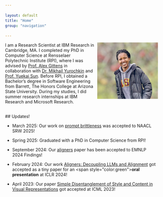 ```yaml
---

layout: default
title: "Home"
group: "navigation"

---
```

<!-- <style>
img {
  border-radius: 50%;
}
</style> -->

<!-- <img style="float: right;" src="picture.png" height="250px" width="200px"> -->

<img style="float: right; padding: 0px 0px 10px 10px;" class="portrait" src="picture.png" width="200px">


I am a Research Scientist at IBM Research in Cambridge, MA. I completed my PhD in Computer Science at Rensselaer Polytechnic Institute (RPI), where I was advised by <a href="https://www.cs.rpi.edu/~gittea/">Prof. Alex Gittens</a> in collaboration with <a href="https://moonfolk.github.io">Dr. Mikhail Yurochkin</a> and <a href="https://yuekai.github.io">Prof. Yuekai Sun</a>. Before RPI, I obtained a Bachelor’s degree in Software Engineering from Barrett, The Honors College at Arizona State University. During my studies, I did summer research internships at IBM Research and Microsoft Research.

<!-- My current research focuses on efficient techniques for alignment of foundation models. I am also interested in the out-of-distribution (OOD) generalization research and the applications of AI in solving real world problems. -->

<!-- Before joining RPI, I worked as a research intern at Microsoft Research in Redmond, Washington in Summer 2018, where I implemented a robust and scalable video processing engine that performed real-time image classification and labeling using a state-of-the-art deep neural network, and measured its performance. I received my BS in Software Engineering from Barrett, The Honors College at Arizona State University.
 -->
<!-- In summer 2020, I had the opportunity to intern at IBM Research in Yorktown Heights New York, where I used Machine Learning and Natural Language Processing techniques to determine how vulnerabilities will most likely be exploited and by who. -->
<!-- Outside of work and school, I like to hike, dance and listen to music. I also like to travel and to interact with people from different cultures!  -->

<!-- <b>Email:</b> lilianngweta@gmail.com  -->


<br>
## Updates! 

* March 2025: Our work on [prompt brittleness](https://aclanthology.org/2025.naacl-srw.51/) was accepted to NAACL SRW 2025! 

* Spring 2025: Graduated with a PhD in Computer Science from RPI!

* September 2024: Our [aligners](https://arxiv.org/pdf/2403.04224) paper has been accepted to EMNLP 2024 Findings!

<!-- * June 2024: A full-length preprint of our work [Aligners: Decoupling LLMs and Alignment](https://arxiv.org/abs/2403.04224) is now available! -->

<!-- * Summer 2024: Excited to intern with a team in the AI-powered Automation group at IBM Research led by [Dr. Yara Rizk](https://scholar.google.com/citations?user=llV-0hwAAAAJ&hl=en), mentored by [Dr. Jason Tsay](https://www.jsntsay.com/) and [Kiran Kate](https://www.linkedin.com/in/kiran-kate-8b98672/)! -->

* February 2024: Our work [Aligners: Decoupling LLMs and Alignment](https://openreview.net/forum?id=E6WukV41He&referrer=%5Bthe%20profile%20of%20Lilian%20Ngweta%5D(%2Fprofile%3Fid%3D~Lilian_Ngweta1)) got accepted as a tiny paper for an <span style="color:green">**oral presentation**</span> at ICLR 2024!

<!-- * Summer 2023: Excited to return to IBM Research as a Research Extern this summer, mentored by <a href="https://moonfolk.github.io">Dr. Mikhail Yurochkin</a> and <a href="https://yuekai.github.io">Dr. Yuekai Sun</a>! -->

* April 2023: Our paper [Simple Disentanglement of Style and Content in Visual Representations](https://arxiv.org/abs/2302.09795) got accepted at ICML 2023!

<!-- * Summer 2022: Very privileged to work under the mentorship of <a href="https://moonfolk.github.io">Dr. Mikhail Yurochkin</a> and <a href="https://yuekai.github.io">Dr. Yuekai Sun</a> this summer as an IBM Research Extern! -->

<!-- * August 2022: Started working with <a href="https://www.cs.rpi.edu/~gittea/">Professor Alex Gittens</a> as my PhD advisor! -->

<!-- * May 2022: Started working with <a href="https://www.cs.rpi.edu/~gittea/">Professor Alex Gittens</a> as my PhD co-advisor!

* May 2021: Started working with <a href="https://sites.ecse.rpi.edu/~qji/">Professor Qiang Ji</a> as my PhD advisor!

* May 2021: Returned to IBM Research as a Research Intern!

* June 2020: Joining IBM Research as a Research Intern!

* May 2020: Finished my Computer Science PhD qualifiers!

* May 2020: Receiced my Master's degree in Computer Science from RPI! -->

